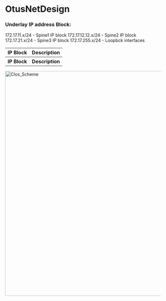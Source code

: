 # OtusNetDesign
<h3>Underlay IP address Block:</h3>
<table>
  <tr>
    <th>IP Block</th><th>Description</th>
  </tr>
  <tr>
    <th>IP Block</th>
    <th>Description</th>
  </tr>
172.17.11.x/24 - Spine1 IP block
172.17.12.12.x/24 - Spine2 IP block
172.17.21.x/24 - Spine3 IP block
172.17.255.x/24 - Loopbck interfaces
</table>
<img width="729" alt="Clos_Scheme" src="https://user-images.githubusercontent.com/39993377/117587840-8bf79980-b128-11eb-96c9-f2199b558861.png">
